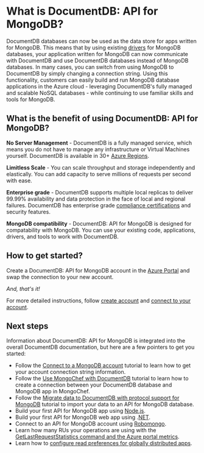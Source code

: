<properties
    pageTitle="What is DocumentDB: API for MongoDB? | Azure"
    description="Learn about DocumentDB: API for MongoDB and how you can easily run existing MongoDB applications in the Azure cloud"
    keywords="what is MongoDB"
    services="documentdb"
    author="AndrewHoh"
    manager="jhubbard"
    editor=""
    documentationcenter="" />
<tags
    ms.assetid="4afaf40d-c560-42e0-83b4-a64d94671f0a"
    ms.service="documentdb"
    ms.workload="data-services"
    ms.tgt_pltfrm="na"
    ms.devlang="na"
    ms.topic="article"
    ms.date="03/14/2017"
    wacn.date=""
    ms.author="anhoh" />

# What is DocumentDB: API for MongoDB?

DocumentDB databases can now be used as the data store for apps written for MongoDB. This means that by using existing [drivers](https://docs.mongodb.org/ecosystem/drivers/) for MongoDB databases, your application written for MongoDB can now communicate with DocumentDB and use DocumentDB databases instead of MongoDB databases. In many cases, you can switch from using MongoDB to DocumentDB by simply changing a connection string. Using this functionality, customers can easily build and run MongoDB database applications in the Azure cloud - leveraging DocumentDB's fully managed and scalable NoSQL databases - while continuing to use familiar skills and tools for MongoDB.

## What is the benefit of using DocumentDB: API for MongoDB?
**No Server Management** - DocumentDB is a fully managed service, which means you do not have to manage any infrastructure or Virtual Machines yourself. DocumentDB is available in 30+ [Azure Regions](https://azure.microsoft.com/regions/services/).

**Limitless Scale** - You can scale throughput and storage independently and elastically. You can add capacity to serve millions of requests per second with ease.

**Enterprise grade** - DocumentDB supports multiple local replicas to deliver 99.99% availability and data protection in the face of local and regional failures. DocumentDB has enterprise grade [compliance certifications](https://www.microsoft.com/trustcenter) and security features. 

**MongoDB compatibility** - DocumentDB: API for MongoDB is designed for compatability with MongoDB. You can use your existing code, applications, drivers, and tools to work with DocumentDB. 

## How to get started?
Create a DocumentDB: API for MongoDB account in the [Azure Portal](https://portal.azure.cn) and swap the connection to your new account. 

*And, that's it!*

For more detailed instructions, follow [create account](/documentation/articles/documentdb-create-mongodb-account/) and [connect to your account](/documentation/articles/documentdb-connect-mongodb-account/).

## Next steps

Information about DocumentDB: API for MongoDB is integrated into the overall DocumentDB documentation, but here are a few pointers to get you started:
- Follow the [Connect to a MongoDB account](/documentation/articles/documentdb-connect-mongodb-account/) tutorial to learn how to get your account connection string information.
- Follow the [Use MongoChef with DocumentDB](/documentation/articles/documentdb-mongodb-mongochef/) tutorial to learn how to create a connection between your DocumentDB database and MongoDB app in MongoChef.
- Follow the [Migrate data to DocumentDB with protocol support for MongoDB](/documentation/articles/documentdb-mongodb-migrate/) tutorial to import your data to an API for MongoDB database.
- Build your first API for MongoDB app using [Node.js](/documentation/articles/documentdb-mongodb-samples/).
- Build your first API for MongoDB web app using .[NET](/documentation/articles/documentdb-mongodb-application/).
- Connect to an API for MongoDB account using [Robomongo](/documentation/articles/documentdb-mongodb-robomongo/).
- Learn how many RUs your operations are using with the [GetLastRequestStatistics command and the Azure portal metrics](/documentation/articles/documentdb-request-units/#GetLastRequestStatistics/).
- Learn how to [configure read preferences for globally distributed apps](/documentation/articles/documentdb-distribute-data-globally/#ReadPreferencesAPIforMongoDB/).

